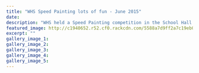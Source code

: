 ```yaml
---
title: "WHS Speed Painting lots of fun - June 2015"
date: 
description: "WHS held a Speed Painting competition in the School Hall at break on 15 June.  Students and staff were able to show off their creativity during break one day by creating magnificent pieces of artwork."
featured_image: http://c1940652.r52.cf0.rackcdn.com/5588a7d9ff2a7c19eb00013e/Speed-Painting-WHS-Hall-15.6.15--1.jpg
excerpt: ""
gallery_image_1: 
gallery_image_2: 
gallery_image_3: 
gallery_image_4: 
gallery_image_5: 
---
```

